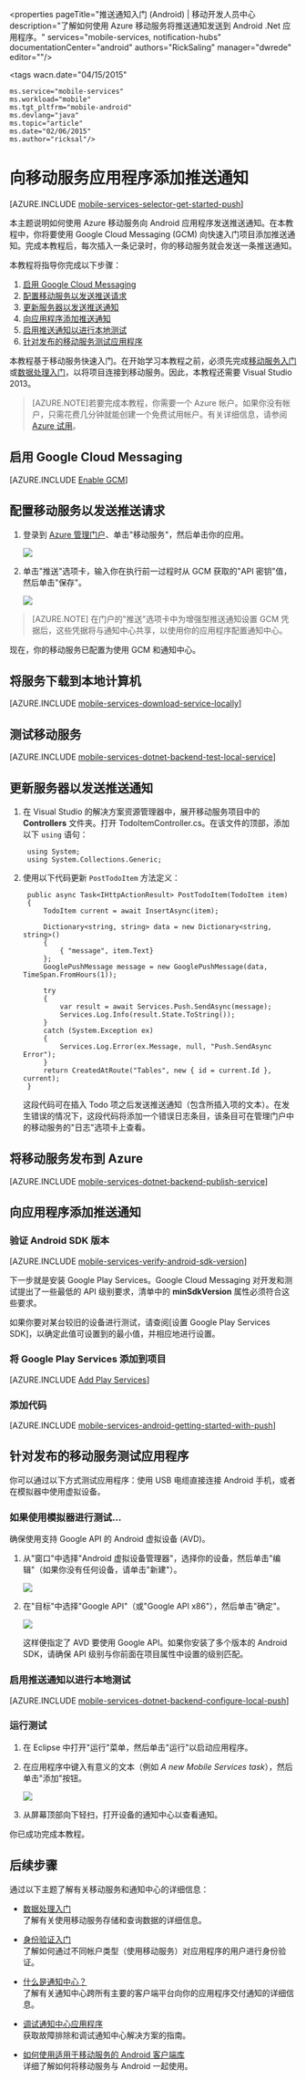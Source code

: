 <properties 
	pageTitle="推送通知入门 (Android) | 移动开发人员中心 
	description="了解如何使用 Azure 移动服务将推送通知发送到 Android .Net 应用程序。" 
	services="mobile-services, notification-hubs" 
	documentationCenter="android" 
	authors="RickSaling" 
	manager="dwrede" 
	editor=""/>

<tags 
wacn.date="04/15/2015"

	ms.service="mobile-services" 
	ms.workload="mobile" 
	ms.tgt_pltfrm="mobile-android" 
	ms.devlang="java" 
	ms.topic="article" 
	ms.date="02/06/2015" 
	ms.author="ricksal"/>

# 向移动服务应用程序添加推送通知

[AZURE.INCLUDE [mobile-services-selector-get-started-push](../includes/mobile-services-selector-get-started-push-EC.md)]

本主题说明如何使用 Azure 移动服务向 Android 应用程序发送推送通知。在本教程中，你将要使用 Google Cloud Messaging (GCM) 向快速入门项目添加推送通知。完成本教程后，每次插入一条记录时，你的移动服务就会发送一条推送通知。 

本教程将指导你完成以下步骤：

1. [启用 Google Cloud Messaging](#register)
2. [配置移动服务以发送推送请求](#configure)
5. [更新服务器以发送推送通知](#update-server)
7. [向应用程序添加推送通知](#update-app)
8. [启用推送通知以进行本地测试](#local-testing)
9. [针对发布的移动服务测试应用程序](#test-app)


本教程基于移动服务快速入门。在开始学习本教程之前，必须先完成[移动服务入门]或[数据处理入门]，以将项目连接到移动服务。因此，本教程还需要 Visual Studio 2013。 

>[AZURE.NOTE]若要完成本教程，你需要一个 Azure 帐户。如果你没有帐户，只需花费几分钟就能创建一个免费试用帐户。有关详细信息，请参阅 [Azure 试用](/pricing/1rmb-trial/)。 


## <a id="register"></a>启用 Google Cloud Messaging

[AZURE.INCLUDE [Enable GCM](../includes/mobile-services-enable-Google-cloud-messaging.md)]


## <a id="configure"></a>配置移动服务以发送推送请求

1. 登录到 [Azure 管理门户]、单击"移动服务"，然后单击你的应用。

   	![](./media/mobile-services-android-get-started-push/mobile-services-selection.png)

2. 单击"推送"选项卡，输入你在执行前一过程时从 GCM 获取的"API 密钥"值，然后单击"保存"。

   	![](./media/mobile-services-android-get-started-push/mobile-push-tab-android.png)

> [AZURE.NOTE] 在门户的"推送"选项卡中为增强型推送通知设置 GCM 凭据后，这些凭据将与通知中心共享，以使用你的应用程序配置通知中心。


现在，你的移动服务已配置为使用 GCM 和通知中心。


<h2><a name="download-the-service"></a>将服务下载到本地计算机</h2>

[AZURE.INCLUDE [mobile-services-download-service-locally](../includes/mobile-services-download-service-locally.md)]

<h2><a name="test-the-service"></a>测试移动服务</h2>

[AZURE.INCLUDE [mobile-services-dotnet-backend-test-local-service](../includes/mobile-services-dotnet-backend-test-local-service.md)]

## <a id="update-server"></a>更新服务器以发送推送通知

1. 在 Visual Studio 的解决方案资源管理器中，展开移动服务项目中的 **Controllers** 文件夹。打开 TodoItemController.cs。在该文件的顶部，添加以下 `using` 语句：


		using System;
		using System.Collections.Generic;

2. 使用以下代码更新 `PostTodoItem` 方法定义：  

        public async Task<IHttpActionResult> PostTodoItem(TodoItem item)
        {
            TodoItem current = await InsertAsync(item);

            Dictionary<string, string> data = new Dictionary<string, string>()
            {
                { "message", item.Text}
            };
            GooglePushMessage message = new GooglePushMessage(data, TimeSpan.FromHours(1));

            try
            {
                var result = await Services.Push.SendAsync(message);
                Services.Log.Info(result.State.ToString());
            }
            catch (System.Exception ex)
            {
                Services.Log.Error(ex.Message, null, "Push.SendAsync Error");
            }
            return CreatedAtRoute("Tables", new { id = current.Id }, current);
        }

    这段代码可在插入 Todo 项之后发送推送通知（包含所插入项的文本）。在发生错误的情况下，这段代码将添加一个错误日志条目，该条目可在管理门户中的移动服务的"日志"选项卡上查看。


<h2><a name="publish-the-service"></a>将移动服务发布到 Azure</h2>

[AZURE.INCLUDE [mobile-services-dotnet-backend-publish-service](../includes/mobile-services-dotnet-backend-publish-service.md)]


## <a name="update-app"></a>向应用程序添加推送通知

### 验证 Android SDK 版本

[AZURE.INCLUDE [mobile-services-verify-android-sdk-version](../includes/mobile-services-verify-android-sdk-version-EC.md)]


下一步就是安装 Google Play Services。Google Cloud Messaging 对开发和测试提出了一些最低的 API 级别要求，清单中的 **minSdkVersion** 属性必须符合这些要求。 

如果你要对某台较旧的设备进行测试，请查阅[设置 Google Play Services SDK]，以确定此值可设置到的最小值，并相应地进行设置。

### 将 Google Play Services 添加到项目

[AZURE.INCLUDE [Add Play Services](../includes/mobile-services-add-Google-play-services-EC.md)]

### 添加代码

[AZURE.INCLUDE [mobile-services-android-getting-started-with-push](../includes/mobile-services-android-getting-started-with-push-EC.md)]

<h2><a name="test-app"></a>针对发布的移动服务测试应用程序</h2>

你可以通过以下方式测试应用程序：使用 USB 电缆直接连接 Android 手机，或者在模拟器中使用虚拟设备。

### 如果使用模拟器进行测试...

确保使用支持 Google API 的 Android 虚拟设备 (AVD)。

1. 从"窗口"中选择"Android 虚拟设备管理器"，选择你的设备，然后单击"编辑"（如果你没有任何设备，请单击"新建"）。

	![](./media/mobile-services-android-get-started-push/mobile-services-android-virtual-device-manager.png)

2. 在"目标"中选择"Google API"（或"Google API x86"），然后单击"确定"。

   	![](./media/mobile-services-android-get-started-push/mobile-services-android-virtual-device-manager-edit.png)

	这样便指定了 AVD 要使用 Google API。如果你安装了多个版本的 Android SDK，请确保 API 级别与你前面在项目属性中设置的级别匹配。

### <a id="local-testing"></a> 启用推送通知以进行本地测试

[AZURE.INCLUDE [mobile-services-dotnet-backend-configure-local-push](../includes/mobile-services-dotnet-backend-configure-local-push.md)]

### 运行测试

1. 在 Eclipse 中打开"运行"菜单，然后单击"运行"以启动应用程序。

2. 在应用程序中键入有意义的文本（例如 _A new Mobile Services task_），然后单击"添加"按钮。

  	![](./media/mobile-services-android-get-started-push/mobile-quickstart-push1-android.png)

3. 从屏幕顶部向下轻扫，打开设备的通知中心以查看通知。


你已成功完成本教程。


## <a name="next-steps"> </a>后续步骤

<!---This tutorial demonstrated the basics of enabling an Android app to use Mobile Services and Notification Hubs to send push notifications. Next, consider completing the next tutorial, [Send push notifications to authenticated users], which shows how to use tags to send push notifications from a Mobile Service to only an authenticated user.


+ [Send push notifications to authenticated users]
	<br/>Learn how to use tags to send push notifications from a Mobile Service to only an authenticated user.

+ [Send broadcast notifications to subscribers]
	<br/>Learn how users can register and receive push notifications for categories they're interested in.

+ [Send template-based notifications to subscribers]
	<br/>Learn how to use templates to send push notifications from a Mobile Service, without having to craft platform-specific payloads in your back-end.
-->
通过以下主题了解有关移动服务和通知中心的详细信息：

* [数据处理入门]
  <br/>了解有关使用移动服务存储和查询数据的详细信息。

* [身份验证入门]
  <br/>了解如何通过不同帐户类型（使用移动服务）对应用程序的用户进行身份验证。

* [什么是通知中心？]
  <br/>了解有关通知中心跨所有主要的客户端平台向你的应用程序交付通知的详细信息。

* [调试通知中心应用程序](https://msdn.microsoft.com/zh-cn/library/dn530751.aspx)
  </br>获取故障排除和调试通知中心解决方案的指南。 

* [如何使用适用于移动服务的 Android 客户端库]
  <br/>详细了解如何将移动服务与 Android 一起使用。  
  
<!-- Anchors. -->

[创建新的移动服务]: #create-service
[在本地下载服务]: #download-the-service-locally
[测试移动服务]: #test-the-service
[下载 GetStartedWithData 项目]: #download-app
[更新应用程序以使用移动服务进行数据访问]: #update-app
[针对本地托管的服务测试 Android 应用程序]: #test-locally-hosted
[将移动服务发布到 Azure]: #publish-mobile-service
[针对 Azure 中托管的服务测试 Android 应用程序]: #test-azure-hosted
[针对发布的移动服务测试应用程序]: #test-app
[后续步骤]:#next-steps

<!-- Images. -->
[0]: ./media/mobile-services-dotnet-backend-windows-store-dotnet-get-started-data/app-view.png
[1]: ./media/mobile-services-dotnet-backend-windows-store-dotnet-get-started-data/mobile-data-sample-download-dotnet-vs13.png
[2]: ./media/mobile-services-dotnet-backend-windows-store-dotnet-get-started-data/mobile-service-overview-page.png
[3]: ./media/mobile-services-dotnet-backend-windows-store-dotnet-get-started-data/download-service-project.png
[4]: ./media/mobile-services-dotnet-backend-windows-store-dotnet-get-started-data/add-service-project-to-solution.png
[5]: ./media/mobile-services-dotnet-backend-windows-store-dotnet-get-started-data/download-publishing-profile.png
[6]: ./media/mobile-services-dotnet-backend-windows-store-dotnet-get-started-data/add-existing-project-dialog.png
[7]: ./media/mobile-services-dotnet-backend-windows-store-dotnet-get-started-data/vs-manage-nuget-packages.png
[8]: ./media/mobile-services-dotnet-backend-windows-store-dotnet-get-started-data/manage-nuget-packages.png
[9]: ./media/mobile-services-dotnet-backend-windows-store-dotnet-get-started-data/copy-mobileserviceclient-snippet.png
[10]: ./media/mobile-services-dotnet-backend-windows-store-dotnet-get-started-data/vs-pasted-mobileserviceclient.png
[11]: ./media/mobile-services-dotnet-backend-windows-store-dotnet-get-started-data/vs-build-solution.png
[12]: ./media/mobile-services-dotnet-backend-windows-store-dotnet-get-started-data/vs-run-solution.png
[13]: ./media/mobile-services-dotnet-backend-windows-store-dotnet-get-started-data/new-local-todoitem.png
[14]: ./media/mobile-services-dotnet-backend-windows-store-dotnet-get-started-data/vs-show-local-table-data.png
[15]: ./media/mobile-services-dotnet-backend-windows-store-dotnet-get-started-data/local-item-checked.png
[16]: ./media/mobile-services-dotnet-backend-windows-store-dotnet-get-started-data/azure-items.png
[17]: ./media/mobile-services-dotnet-backend-windows-store-dotnet-get-started-data/manage-sql-azure-database.png
[18]: ./media/mobile-services-dotnet-backend-windows-store-dotnet-get-started-data/sql-azure-query.png

[20]: ./media/mobile-services-dotnet-backend-windows-store-dotnet-get-started-data/vs-build-service-project.png
[21]: ./media/mobile-services-dotnet-backend-windows-store-dotnet-get-started-data/vs-start-debug-service-project.png
[22]: ./media/mobile-services-dotnet-backend-windows-store-dotnet-get-started-data/service-welcome-page.png
[23]: ./media/mobile-services-dotnet-backend-windows-store-dotnet-get-started-data/iis-express-tray.png

[26]: ./media/mobile-services-dotnet-backend-windows-store-dotnet-get-started-data/copy-service-and-packages-folder.png


<!-- URLs. -->
[使用脚本验证和修改数据]: /develop/mobile/tutorials/validate-modify-and-augment-data-dotnet
[使用分页优化查询]: /develop/mobile/tutorials/add-paging-to-data-dotnet
[移动服务入门]: /documentation/articles/mobile-services-dotnet-backend-android-get-started
[数据处理入门]: /documentation/articles/mobile-services-dotnet-backend-android-get-started-data
[身份验证入门]: /documentation/articles/mobile-services-dotnet-backend-android-get-started-users
[JavaScript 和 HTML]: /develop/mobile/tutorials/get-started-with-data-js
[JavaScript 后端版本]: /develop/mobile/tutorials/get-started-with-data-android
[Azure 管理门户]: https://manage.windowsazure.cn/
[管理门户]: https://manage.windowsazure.cn/
[移动服务 SDK]: https://zumo.blob.core.windows.net/sdk/azuresdk-win8-v0.2.5.msi
[开发人员代码示例站点]:  http://code.msdn.microsoft.com/Connect-to-Windows-Azure-3a8fc1ee
[移动服务 .NET 操作方法概念性参考]: /develop/mobile/how-to-guides/work-with-net-client-library
[MobileServiceClient 类]: https://msdn.microsoft.com/zh-cn/library/windowsazure/microsoft.windowsazure.mobileservices.mobileserviceclient.aspx

[如何使用适用于移动服务的 Android 客户端库]: /documentation/articles/mobile-services-android-how-to-use-client-library

[向经过身份验证的用户发送推送通知]: /documentation/articles/mobile-services-dotnet-backend-android-push-notifications-app-users/

[什么是通知中心？]: /documentation/articles/notification-hubs-overview/
[将广播通知发送到订户]: /documentation/articles/notification-hubs-windows-store-dotnet-send-breaking-news/
[将基于模板的通知发送到订户]: /documentation/articles/notification-hubs-windows-store-dotnet-send-localized-breaking-news/
[Azure 管理门户]: https://manage.windowsazure.cn/

<!--HONumber=50-->